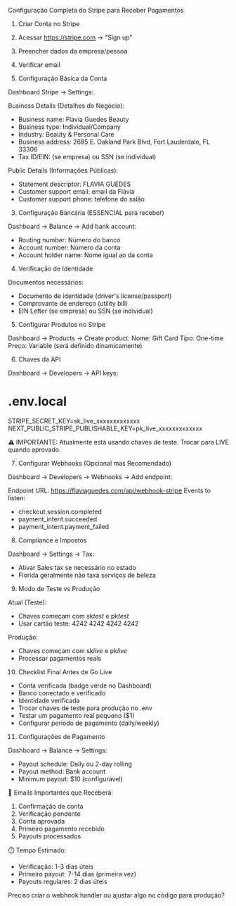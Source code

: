 Configuração Completa do Stripe para Receber Pagamentos

1. Criar Conta no Stripe

1. Acessar https://stripe.com → "Sign up"
1. Preencher dados da empresa/pessoa
1. Verificar email

1. Configuração Básica da Conta

Dashboard Stripe → Settings:

Business Details (Detalhes do Negócio):

- Business name: Flavia Guedes Beauty
- Business type: Individual/Company
- Industry: Beauty & Personal Care
- Business address: 2685 E. Oakland Park Blvd, Fort Lauderdale, FL 33306
- Tax ID/EIN: (se empresa) ou SSN (se individual)

Public Details (Informações Públicas):

- Statement descriptor: FLAVIA GUEDES
- Customer support email: email da Flávia
- Customer support phone: telefone do salão

3. Configuração Bancária (ESSENCIAL para receber)

Dashboard → Balance → Add bank account:

- Routing number: Número do banco
- Account number: Número da conta
- Account holder name: Nome igual ao da conta

4. Verificação de Identidade

Documentos necessários:

- Documento de identidade (driver's license/passport)
- Comprovante de endereço (utility bill)
- EIN Letter (se empresa) ou SSN (se individual)

5. Configurar Produtos no Stripe

Dashboard → Products → Create product: Nome: Gift Card Tipo: One-time Preço: Variable (será definido dinamicamente)

6. Chaves da API

Dashboard → Developers → API keys:

# .env.local

STRIPE_SECRET_KEY=sk_live_xxxxxxxxxxxxx NEXT_PUBLIC_STRIPE_PUBLISHABLE_KEY=pk_live_xxxxxxxxxxxxx

⚠️ IMPORTANTE: Atualmente está usando chaves de teste. Trocar para LIVE quando aprovado.

7. Configurar Webhooks (Opcional mas Recomendado)

Dashboard → Developers → Webhooks → Add endpoint:

Endpoint URL: https://flaviaguedes.com/api/webhook-stripe Events to listen:

- checkout.session.completed
- payment_intent.succeeded
- payment_intent.payment_failed

8. Compliance e Impostos

Dashboard → Settings → Tax:

- Ativar Sales tax se necessário no estado
- Florida geralmente não taxa serviços de beleza

9. Modo de Teste vs Produção

Atual (Teste):

- Chaves começam com sk*test* e pk*test*
- Usar cartão teste: 4242 4242 4242 4242

Produção:

- Chaves começam com sk*live* e pk*live*
- Processar pagamentos reais

10. Checklist Final Antes de Go Live

- Conta verificada (badge verde no Dashboard)
- Banco conectado e verificado
- Identidade verificada
- Trocar chaves de teste para produção no .env
- Testar um pagamento real pequeno ($1)
- Configurar período de pagamento (daily/weekly)

11. Configurações de Pagamento

Dashboard → Balance → Settings:

- Payout schedule: Daily ou 2-day rolling
- Payout method: Bank account
- Minimum payout: $10 (configurável)

📧 Emails Importantes que Receberá:

1. Confirmação de conta
2. Verificação pendente
3. Conta aprovada
4. Primeiro pagamento recebido
5. Payouts processados

⏱️ Tempo Estimado:

- Verificação: 1-3 dias úteis
- Primeiro payout: 7-14 dias (primeira vez)
- Payouts regulares: 2 dias úteis

Preciso criar o webhook handler ou ajustar algo no código para produção?
